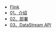 <!-- _sidebar.md -->

* [Flink](./)
* [01、介绍](/data-system/flink/01、介绍.md)
* [02、部署](/data-system/flink/02、部署.md)
* [03、DataStream API](/data-system/flink/03、DataStream%20API.md)